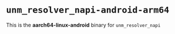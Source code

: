# `unm_resolver_napi-android-arm64`

This is the **aarch64-linux-android** binary for `unm_resolver_napi`
